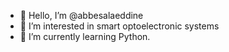 - 👋 Hello, I’m @abbesalaeddine
- 👀 I’m interested in smart optoelectronic systems
- 🌱 I’m currently learning Python.

<!---
abbesalaeddine/abbesalaeddine is a ✨ special ✨ repository because its `README.md` (this file) appears on your GitHub profile.
You can click the Preview link to take a look at your changes.
--->
